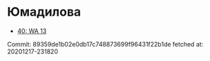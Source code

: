 # Юмадилова
- [40: WA 13](40.md)

Commit: 89359de1b02e0db17c748873699f96431f22b1de
 fetched at: 20201217-231820
